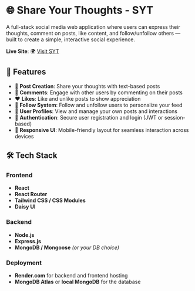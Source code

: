 # 🌐 Share Your Thoughts - SYT

A full-stack social media web application where users can express their thoughts, comment on posts, like content, and follow/unfollow others — built to create a simple, interactive social experience.

**Live Site**: 🌍 [Visit SYT]([https://your-app-url.onrender.com](https://share-your-thoughts-3k5y.onrender.com))

## 🚀 Features

- 📝 **Post Creation**: Share your thoughts with text-based posts
- 💬 **Comments**: Engage with other users by commenting on their posts
- ❤️ **Likes**: Like and unlike posts to show appreciation
- 👥 **Follow System**: Follow and unfollow users to personalize your feed
- 👤 **User Profiles**: View and manage your own posts and interactions
- 🔐 **Authentication**: Secure user registration and login (JWT or session-based)
- 📱 **Responsive UI**: Mobile-friendly layout for seamless interaction across devices

## 🛠️ Tech Stack

### Frontend
- **React**
- **React Router**
- **Tailwind CSS / CSS Modules**
- **Daisy UI**

### Backend
- **Node.js**
- **Express.js**
- **MongoDB / Mongoose** *(or your DB choice)*

### Deployment
- **Render.com** for backend and frontend hosting
- **MongoDB Atlas** or **local MongoDB** for the database

